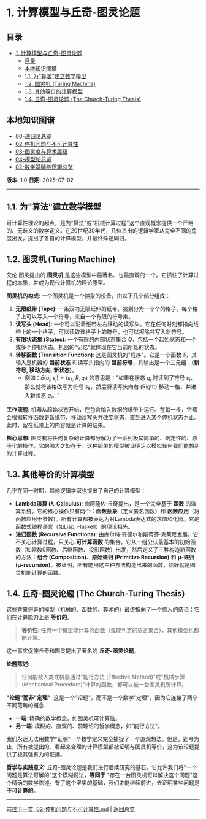 # 1. 计算模型与丘奇-图灵论题

<!-- 本地目录区块 -->
## 目录

- [1. 计算模型与丘奇-图灵论题](#1-计算模型与丘奇-图灵论题)
  - [目录](#目录)
  - [本地知识图谱](#本地知识图谱)
  - [1.1. 为"算法"建立数学模型](#11-为算法建立数学模型)
  - [1.2. 图灵机 (Turing Machine)](#12-图灵机-turing-machine)
  - [1.3. 其他等价的计算模型](#13-其他等价的计算模型)
  - [1.4. 丘奇-图灵论题 (The Church-Turing Thesis)](#14-丘奇-图灵论题-the-church-turing-thesis)

<!-- 本地知识图谱区块 -->
## 本地知识图谱

- [00-递归论总览](./00-递归论总览.md)
- [02-停机问题与不可计算性](./02-停机问题与不可计算性.md)
- [03-图灵度与算术层级](./03-图灵度与算术层级.md)
- [04-模型论总览](../04-模型论/00-模型论总览.md)
- [02-数学基础与逻辑总览](../00-数学基础与逻辑总览.md)

**版本**: 1.0
**日期**: 2025-07-02

---

## 1.1. 为"算法"建立数学模型

可计算性理论的起点，是为"算法"或"机械计算过程"这个直观概念提供一个严格的、无歧义的数学定义。在20世纪30年代，几位杰出的逻辑学家从完全不同的角度出发，提出了各自的计算模型，并最终殊途同归。

## 1.2. 图灵机 (Turing Machine)

艾伦·图灵提出的 **图灵机** 是这些模型中最著名、也最直观的一个。它抓住了计算过程的本质，并成为现代计算机的理论原型。

**图灵机的构成**:
一个图灵机是一个抽象的设备，由以下几个部分组成：

1. **无限纸带 (Tape)**: 一条双向无限延伸的纸带，被划分为一个个的格子。每个格子上可以写入一个符号，来自一个有限的符号集。
2. **读写头 (Head)**: 一个可以沿着纸带左右移动的读写头。它在任何时刻都指向纸带上的一个格子，可以读取该格子上的符号，也可以擦除并写入新符号。
3. **有限状态集 (States)**: 一个有限的内部状态集合 $Q$，包括一个起始状态和一个或多个停机状态。机器的"记忆"就体现在它当前所处的状态。
4. **转移函数 (Transition Function)**: 这是图灵机的"程序"。它是一个函数 $\delta$，其输入是机器的 **当前状态** 和读写头指向的 **当前符号**，其输出是一个三元组：**(新符号, 移动方向, 新状态)**。
    - 例如：$\delta(q_i, s_j) = (s_k, R, q_l)$ 的意思是："如果在状态 $q_i$ 时读到了符号 $s_j$，那么就将该格改写为符号 $s_k$，然后将读写头向右 (Right) 移动一格，并进入新状态 $q_l$。"

**工作流程**:
机器从起始状态开始，在包含输入数据的纸带上运行。在每一步，它都会根据转移函数更新纸带、移动读写头并改变状态，直到进入某个停机状态为止。此时，留在纸带上的内容就是计算的结果。

**核心思想**:
图灵机将任何复杂的计算都分解为了一系列极其简单的、确定性的、原子化的操作。它的强大之处在于，这种简单的模型被证明足以模拟任何我们能想到的计算过程。

## 1.3. 其他等价的计算模型

几乎在同一时期，其他逻辑学家也提出了自己的计算模型：

- **Lambda演算 (λ-Calculus)**: 由阿隆佐·丘奇提出，是一个完全基于 **函数** 的演算系统。它的核心操作只有两个：**函数抽象**（定义匿名函数）和 **函数应用**（将函数应用于参数）。所有计算都被表达为对Lambda表达式的求值和化简。它是函数式编程语言（如Lisp, Haskell）的理论祖先。
- **递归函数 (Recursive Functions)**: 由库尔特·哥德尔和斯蒂芬·克莱尼发展。它不关心计算过程，只关心 **可计算函数** 的集合。它从一组公认最基本的初始函数（如常数0函数、后继函数、投影函数）出发，然后定义了三种构造新函数的方法：**组合 (Composition)**、**原始递归 (Primitive Recursion)** 和 **μ-递归 (μ-recursion)**。被证明，所有能用这三种方法构造出来的函数，恰好就是图灵机能计算的函数。

## 1.4. 丘奇-图灵论题 (The Church-Turing Thesis)

这些背景迥异的模型（机械的、函数的、算术的）最终指向了一个惊人的结论：它们在计算能力上是 **等价的**。
> **等价性**: 任何一个模型能计算的函数（或能判定的语言集合），其他模型也都能计算。

这一事实促使丘奇和图灵提出了著名的 **丘奇-图灵论题**。

**论题陈述**:
> 任何能被人类或机器通过"能行方法 (Effective Method)"或"机械步骤 (Mechanical Procedure)"计算的函数，都可以被一台图灵机所计算。

**"论题"而非"定理"**:
这是一个"论题"，而不是一个数学"定理"，因为它连接了两个不同范畴的概念：

- **一端**: 精确的数学概念，如图灵机可计算性。
- **另一端**: 模糊的、直观的、前理论的哲学概念，如"能行方法"。

我们永远无法用数学"证明"一个数学定义完全捕捉了一个直观想法。但是，迄今为止，所有被提出的、看起来合理的计算模型都被证明与图灵机等价，这为该论题提供了极其强有力的证据。

**哲学与实践意义**:
丘奇-图灵论题是我们进行后续研究的基石。它允许我们将"一个问题是算法可解的"这个模糊说法，**等同于** "存在一台图灵机可以解决这个问题"这个精确的数学陈述。有了这个坚实的基础，我们才能继续前进，去证明某些问题是 **不可计算的**。

---
[前往下一节: 02-停机问题与不可计算性.md](./02-停机问题与不可计算性.md) | [返回总览](./00-递归论总览.md)
